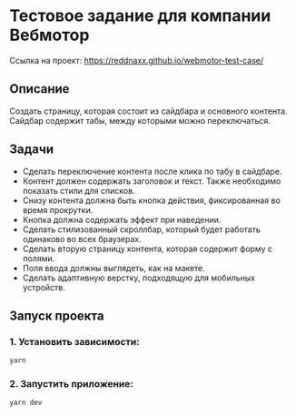 # Тестовое задание для компании Вебмотор

Ссылка на проект: https://reddnaxx.github.io/webmotor-test-case/

## Описание

Создать страницу, которая состоит из сайдбара и основного контента.
Сайдбар содержит табы, между которыми можно переключаться.

## Задачи

- Сделать переключение контента после клика по табу в сайдбаре.
- Контент должен содержать заголовок и текст. Также необходимо показать стили для списков.
- Снизу контента должна быть кнопка действия, фиксированная во время прокрутки.
- Кнопка должна содержать эффект при наведении.
- Сделать стилизованный скроллбар, который будет работать одинаково во всех браузерах.
- Сделать вторую страницу контента, которая содержит форму с полями.
- Поля ввода должны выглядеть, как на макете.
- Сделать адаптивную верстку, подходящую для мобильных устройств.

## Запуск проекта

### 1. Установить зависимости:

```bash
yarn
```

### 2. Запустить приложение:

```bash
yarn dev
```
